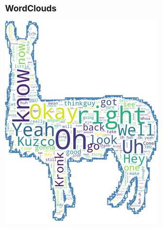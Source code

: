 # WordClouds

![Emperor's New Groove script in the form of a llama](https://github.com/heatherjcohen/WordClouds/blob/master/RDR6.png)
